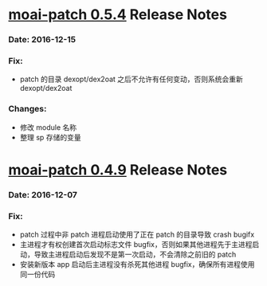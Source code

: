 # [moai-patch 0.5.4](http://git.code.oa.com/moai/patch/tree/0.5.4) Release Notes
### Date: 2016-12-15
### Fix:
* patch 的目录 dexopt/dex2oat 之后不允许有任何变动，否则系统会重新 dexopt/dex2oat

### Changes:
* 修改 module 名称
* 整理 sp 存储的变量

# [moai-patch 0.4.9](http://git.code.oa.com/moai/patch/tree/0.4.9) Release Notes
### Date: 2016-12-07
### Fix:
* patch 过程中非 patch 进程启动使用了正在 patch 的目录导致 crash bugifx
* 主进程才有权创建首次启动标志文件 bugfix，否则如果其他进程先于主进程启动，导致主进程启动后发现不是第一次启动，不会清除之前旧的 patch
* 安装新版本 app 启动后主进程没有杀死其他进程 bugfix，确保所有进程使用同一份代码
